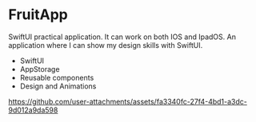 # FruitApp

SwiftUI practical application. It can work on both IOS and IpadOS. An application where I can show my design skills with SwiftUI.

* SwiftUI
* AppStorage
* Reusable components
* Design and Animations

https://github.com/user-attachments/assets/fa3340fc-27f4-4bd1-a3dc-9d012a9da598

